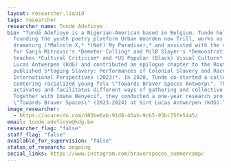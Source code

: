 ```yaml
---
layout: researcher.liquid
tags: researcher
researcher_name: Tundé Adefioye
bio: "Tundé Adefioye is a Nigerian-American based in Belgium. Tunde helped
  founding the youth poetry platform Urban Woorden now Trill, works as a
  dramaturg (*Malcolm X,* *(Not) My Paradise),* and assisted with the research
  for Sanja Mitrovic's *Demeter Calling* and MilØ Slayer's *Demonstratio*. Tunde
  teaches *Cultural Criticism* and *US Popular (Black) Visual Culture* at Sint
  Lucas Antwerpen (KdG) and contributed an epilogue chapter to the Routledge
  published S*taging Slavery: Performances of Colonial Slavery and Race from
  International Perspectives (2023)*. In 2020, Tunde co-started a collective
  centering racialized young folx \"Towards Braver Spaces Antwerp\". This space
  activates and facilitates different ways of gathering and collective care.
  Together with Imane Benyecif, they conducted a one-year research project
  \"Towards Braver Spaces\" (2023-2024) at Sint Lucas Antwerpen (KdG)."
image_researcher:
  - https://ucarecdn.com/d83be6ab-91d8-45ab-9cb5-93bc75fe54a5/
email: tunde.adefioye@kdg.be
researcher_flag: "false"
staff_flag: "false"
available_for_supervision: "false"
status_of_research: ongoing
social_links: https://www.instagram.com/braverspaces_summercamp/
---
```

